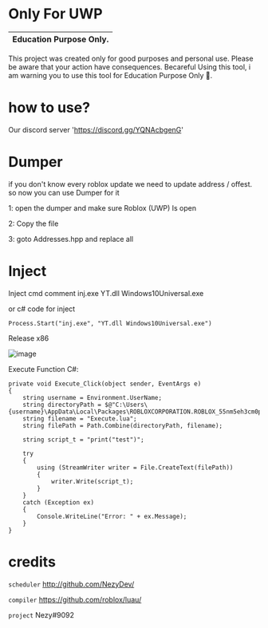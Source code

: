 # Only For UWP 

|Education Purpose Only.|
|-------------------------------------------------|
This project was created only for good purposes and personal use.
Please be aware that your action have consequences.
Becareful Using this tool, i am warning you to use this tool for Education Purpose Only 👀.


# how to use?

Our discord server 'https://discord.gg/YQNAcbgenG'

# Dumper  

if you don't know every roblox update we need to update address / offest. so now you can use Dumper for it 

1: open the dumper and make sure Roblox (UWP) Is open 

2: Copy the file

3: goto Addresses.hpp and replace all 

# Inject

Inject cmd comment inj.exe YT.dll Windows10Universal.exe

or c# code for inject 

    Process.Start("inj.exe", "YT.dll Windows10Universal.exe")

Release x86

![image](https://github.com/YTGuest/Roblox-UWP-API/assets/141551264/442f002d-7c8a-43d5-97ed-02675baf3f27)


Execute Function C#: 

    private void Execute_Click(object sender, EventArgs e)
    {
        string username = Environment.UserName;
        string directoryPath = $@"C:\Users\{username}\AppData\Local\Packages\ROBLOXCORPORATION.ROBLOX_55nm5eh3cm0pr\AC";
        string filename = "Execute.lua";
        string filePath = Path.Combine(directoryPath, filename);
    
        string script_t = "print("test")";
    
        try
        {
            using (StreamWriter writer = File.CreateText(filePath))
            {
                writer.Write(script_t);
            }
        }
        catch (Exception ex)
        {
            Console.WriteLine("Error: " + ex.Message);
        }       
    }


# credits

`scheduler` http://github.com/NezyDev/

`compiler` https://github.com/roblox/luau/

`project` Nezy#9092
